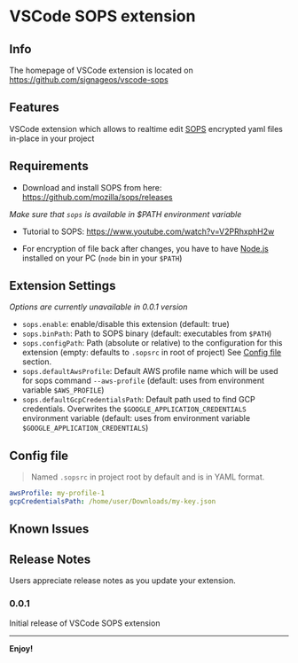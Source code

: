 # VSCode SOPS extension

## Info
The homepage of VSCode extension is located on https://github.com/signageos/vscode-sops

## Features

VSCode extension which allows to realtime edit [SOPS](https://github.com/mozilla/sops) encrypted yaml files in-place in your project

## Requirements

- Download and install SOPS from here: https://github.com/mozilla/sops/releases

*Make sure that `sops` is available in $PATH environment variable*

- Tutorial to SOPS: https://www.youtube.com/watch?v=V2PRhxphH2w

- For encryption of file back after changes, you have to have [Node.js](https://nodejs.org/en/) installed on your PC (`node` bin in your `$PATH`)

## Extension Settings
*Options are currently unavailable in 0.0.1 version*
* `sops.enable`: enable/disable this extension (default: true)
* `sops.binPath`: Path to SOPS binary (default: executables from `$PATH`)
* `sops.configPath`: Path (absolute or relative) to the configuration for this extension (empty: defaults to `.sopsrc` in root of project) See [Config file](#config-file) section.
* `sops.defaultAwsProfile`: Default AWS profile name which will be used for sops command `--aws-profile` (default: uses from environment variable `$AWS_PROFILE`)
* `sops.defaultGcpCredentialsPath`: Default path used to find GCP credentials. Overwrites the `$GOOGLE_APPLICATION_CREDENTIALS` environment variable (default: uses from environment variable `$GOOGLE_APPLICATION_CREDENTIALS`)

## Config file
> Named `.sopsrc` in project root by default and is in YAML format.
```yaml
awsProfile: my-profile-1
gcpCredentialsPath: /home/user/Downloads/my-key.json
```

## Known Issues


## Release Notes

Users appreciate release notes as you update your extension.

### 0.0.1

Initial release of VSCode SOPS extension

-----------------------------------------------------------------------------------------------------------

**Enjoy!**
